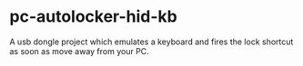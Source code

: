 # pc-autolocker-hid-kb
A usb dongle project which emulates a keyboard and fires the lock shortcut as soon as move away from your PC.
